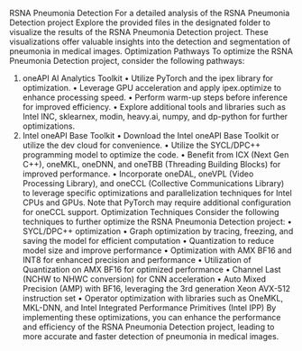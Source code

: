 RSNA Pneumonia Detection
For a detailed analysis of the RSNA Pneumonia Detection project
Explore the provided files in the designated folder to visualize the results of the RSNA Pneumonia Detection project. These visualizations offer valuable insights into the detection and segmentation of pneumonia in medical images.
Optimization Pathways
To optimize the RSNA Pneumonia Detection project, consider the following pathways:
1.	oneAPI AI Analytics Toolkit
•	Utilize PyTorch and the ipex library for optimization.
•	Leverage GPU acceleration and apply ipex.optimize to enhance processing speed.
•	Perform warm-up steps before inference for improved efficiency.
•	Explore additional tools and libraries such as Intel INC, sklearnex, modin, heavy.ai, numpy, and dp-python for further optimizations.
2.	Intel oneAPI Base Toolkit
•	Download the Intel oneAPI Base Toolkit or utilize the dev cloud for convenience.
•	Utilize the SYCL/DPC++ programming model to optimize the code.
•	Benefit from ICX (Next Gen C++), oneMKL, oneDNN, and oneTBB (Threading Building Blocks) for improved performance.
•	Incorporate oneDAL, oneVPL (Video Processing Library), and oneCCL (Collective Communications Library) to leverage specific optimizations and parallelization techniques for Intel CPUs and GPUs. Note that PyTorch may require additional configuration for oneCCL support.
Optimization Techniques
Consider the following techniques to further optimize the RSNA Pneumonia Detection project:
•	SYCL/DPC++ optimization
•	Graph optimization by tracing, freezing, and saving the model for efficient computation
•	Quantization to reduce model size and improve performance
•	Optimization with AMX BF16 and INT8 for enhanced precision and performance
•	Utilization of Quantization on AMX BF16 for optimized performance
•	Channel Last (NCHW to NHWC conversion) for CNN acceleration
•	Auto Mixed Precision (AMP) with BF16, leveraging the 3rd generation Xeon AVX-512 instruction set
•	Operator optimization with libraries such as OneMKL, MKL-DNN, and Intel Integrated Performance Primitives (Intel IPP)
By implementing these optimizations, you can enhance the performance and efficiency of the RSNA Pneumonia Detection project, leading to more accurate and faster detection of pneumonia in medical images.

